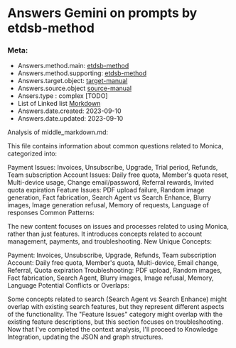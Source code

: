 # Answers Gemini on prompts by etdsb-method 

### Meta:

- Answers.method.main: [etdsb-method](MyPrompts/explore_the_doc_sbs_method.md)
- Answers.method.supporting: [etdsb-method](MyPrompts/explore_the_doc_sbs_method.md)
- Answers.target.object: [target-manual](MonicaHowToOfficialGuideForAI\monica-howto-oficial-guide-for-ai.md)
- Answers.source.object [source-manual](MonicaHowToOfficialGuideForAI\middle_markdown.md)
- Ansers.type : complex [TODO] 
- List of Linked list [Morkdown](https://en.m.wikipedia.org/wiki/Markdown)
- Answers.date.created: 2023-09-10
- Answers.date.updated: 2023-09-10


Analysis of middle_markdown.md:

This file contains information about common questions related to Monica, categorized into:

Payment Issues: Invoices, Unsubscribe, Upgrade, Trial period, Refunds, Team subscription
Account Issues: Daily free quota, Member's quota reset, Multi-device usage, Change email/password, Referral rewards, Invited quota expiration
Feature Issues: PDF upload failure, Random image generation, Fact fabrication, Search Agent vs Search Enhance, Blurry images, Image generation refusal, Memory of requests, Language of responses
Common Patterns:

The new content focuses on issues and processes related to using Monica, rather than just features.
It introduces concepts related to account management, payments, and troubleshooting.
New Unique Concepts:

Payment: Invoices, Unsubscribe, Upgrade, Refunds, Team subscription
Account: Daily free quota, Member's quota, Multi-device, Email change, Referral, Quota expiration
Troubleshooting: PDF upload, Random images, Fact fabrication, Search Agent, Blurry images, Image refusal, Memory, Language
Potential Conflicts or Overlaps:

Some concepts related to search (Search Agent vs Search Enhance) might overlap with existing search features, but they represent different aspects of the functionality.
The "Feature Issues" category might overlap with the existing feature descriptions, but this section focuses on troubleshooting.
Now that I've completed the context analysis, I'll proceed to Knowledge Integration, updating the JSON and graph structures.